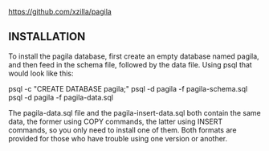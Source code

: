 https://github.com/xzilla/pagila

INSTALLATION
------------

To install the pagila database, first create an empty database named pagila, and then feed in the schema file, followed by the data file. Using psql that would look like this:

psql -c "CREATE DATABASE pagila;"
psql -d pagila -f pagila-schema.sql
psql -d pagila -f pagila-data.sql

The pagila-data.sql file and the pagila-insert-data.sql both contain the same
data, the former using COPY commands, the latter using INSERT commands, so you 
only need to install one of them. Both formats are provided for those who have
trouble using one version or another.
